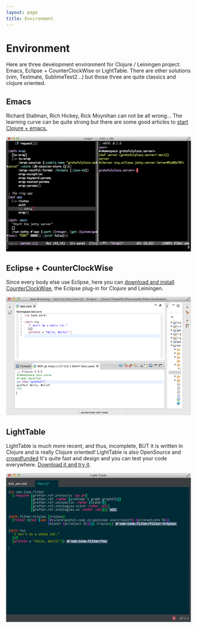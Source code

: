 ```yaml
---
layout: page
title: Environment
---
```


# Environment

Here are three development environment for Clojure / Leiningen project: Emacs, Eclipse + CounterClockWise or LightTable. There are other solutions (vim, Textmate, SublimeText2...) but those three are quite classics and clojure oriented.

## Emacs

Richard Stallman, Rich Hickey, Rick Moynihan can not be all wrong... The learning curve can be quite strong but there are some good articles to [start Clojure + emacs.](http://www.braveclojure.com/basic-emacs/)

![emacs](/assets/820_env_0.png)

## Eclipse + CounterClockWise

Since every body else use Eclipse, here you can [download and install CounterClockWise](http://doc.ccw-ide.org), the Eclipse plug-in for Clojure and Leiningen.

![ccw](/assets/820_env_1.png)

## LightTable

LightTable is much more recent, and thus, incomplete, BUT it is written in Clojure and is really Clojure oriented! LightTable is also OpenSource and [crowdfunded](https://www.kickstarter.com/projects/ibdknox/light-table) It's quite fast and design and you can test your code everywhere. [Download it and try it](http://www.lighttable.com).

![lighttable](/assets/820_env_2.png)
